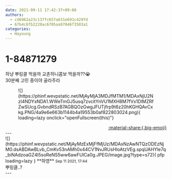 ```yaml
---
date: 2021-09-11 17:42:37+09:00
authors:
  - cd6962a23c137fc657a631e691c429fd
  - 67b4c6fb2220ac6705aa97046f3503a1
categories:
  - Hayoung
---
```


# 1-84871279

<div class="post-container" markdown="1">
<div class="content-container md-sidebar__scrollwrap" markdown="1">

하냥 뿌링클 먹을까 교촌허니콤보 먹을까??😭<br>30분째 고민 중이야 골라주라
<figure markdown="1">
![](https://phinf.wevpstatic.net/MjAyMjA3MDJfMTM1/MDAxNjU2NzI4NDYxNDA1.WWeTmGJ5usq7zvcitYnVU1MXH8M7fVx1DlMZRfZwSUcg.GvbndRSzB7AGBQOzGwgJFUTjfrp9t6z20hKGHQAvCxkg.PNG/4a9e6e663b1144b4a19553b0af822803024.png){ loading=lazy onclick="openFullscreen(this)"}
</figure>


</div>
</div>

<div style="text-align: right;" markdown="1">
<a href="https://weverse.io/fromis9/fanpost/1-84871279" style="text-align: right;">:material-share:{.big-emoji}</a>
</div>
---

<div class="comments-container md-sidebar__scrollwrap" markdown="1">
<div class="comment" markdown="1">
<div class='id-container' markdown="1">
![](https://phinf.wevpstatic.net/MjAyMzExMjFfMjUz/MDAxNzAwNTQzODEzNjM0.dsABDAwBLvb_CmKv53nAMh0x44CV1NvJRUsHloAtzVEg.spqUAHYle7q_biNAdzoaGZ4l5soReNS5ww6awFUlCa0g.JPEG/image.jpg?type=s72){ pfp loading=lazy }
**<span class="artist">하영</span>** <small>Sep 11 2021, 17:44</small><br>
</div>
<div class='comment-body' markdown="1">
뿌링클..?
</div>
</div>
</div>
---
